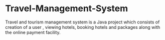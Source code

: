 # Travel-Management-System
Travel  and tourism management system is a Java project which consists of creation of a user , viewing hotels, booking hotels and packages along with the online payment facility. 
